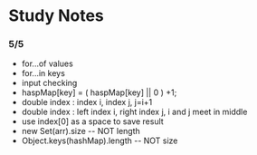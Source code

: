 
# Study Notes

### 5/5
- for...of values
- for...in keys
- input checking
- haspMap[key] = ( haspMap[key] || 0 ) +1;
- double index : index i, index j, j=i+1 
- double index : left index i, right index j, i and j meet in middle
- use index[0] as a space to save result
- new Set(arr).size -- NOT length
- Object.keys(hashMap).length -- NOT size
